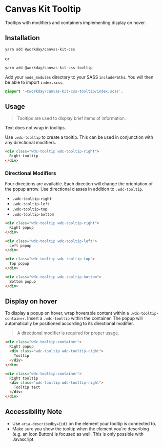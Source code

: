 # Canvas Kit Tooltip

Tooltips with modifiers and containers implementing display on hover.

## Installation

```sh
yarn add @workday/canvas-kit-css
```

or

```sh
yarn add @workday/canvas-kit-css-tooltip
```

Add your `node_modules` directory to your SASS `includePaths`. You will then be able to import
`index.scss`.

```scss
@import '~@workday/canvas-kit-css-tooltip/index.scss';
```

## Usage

> Tooltips are used to display brief items of information.

Text does not wrap in tooltips.

Use `.wdc-tooltip` to create a tooltip. This can be used in conjunction with any directional
modifiers.

```html
<div class="wdc-tooltip wdc-tooltip-right">
  Right tooltip
</div>
```

### Directional Modifiers

Four directions are available. Each direction will change the orientation of the popup arrow. Use
directional classes in addition to `.wdc-tooltip`.

- `.wdc-tooltip-right`
- `.wdc-tooltip-left`
- `.wdc-tooltip-top`
- `.wdc-tooltip-bottom`

```html
<div class="wdc-tooltip wdc-tooltip-right">
  Right popup
</div>

<div class="wdc-tooltip wdc-tooltip-left">
  Left popup
</div>

<div class="wdc-tooltip wdc-tooltip-top">
  Top popup
</div>

<div class="wdc-tooltip wdc-tooltip-bottom">
  Bottom popup
</div>
```

## Display on hover

To display a popup on hover, wrap hoverable content within a `.wdc-tooltip-container`. Insert a
`.wdc-tooltip` within the container. The popup will automatically be positioned according to its
directional modifier.

> A directional modifier is required for proper usage.

```html
<div class="wdc-tooltip-container">
  Right popup
  <div class="wdc-tooltip wdc-tooltip-right">
    Tooltip
  </div>
</div>

<div class="wdc-tooltip-container">
  Right tooltip
  <div class="wdc-tooltip wdc-tooltip-right">
    Tooltip text
  </div>
</div>
```

## Accessibility Note

- Use `aria-describedby={id}` on the element your tooltip is connected to.
- Make sure you show the tooltip when the element you're describing (e.g. an Icon Button) is focused
  as well. This is only possible with Javascript.
